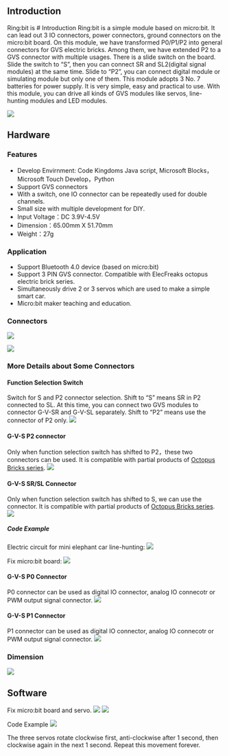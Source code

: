## Introduction
Ring:bit is # Introduction
Ring:bit is a simple module based on micro:bit. It can lead out 3 IO connectors, power connectors, ground connectors on the micro:bit board. On this module, we have transformed P0/P1/P2 into general connectors for GVS electric bricks. Among them, we have extended P2 to a GVS connector with multiple usages. There is a slide switch on the board. Slide the switch to “S”, then you can connect SR and SL2(digital signal modules) at the same time. Slide to “P2”, you can connect digital module or simulating module but only one of them. This module adopts 3 No. 7 batteries for power supply. It is very simple, easy and practical to use. With this module, you can drive all kinds of GVS modules like servos, line-hunting modules and LED modules.

![](https://i.imgur.com/bDMpSsj.png)

## Hardware
### Features
* Develop Envirnment: Code Kingdoms Java script, Microsoft Blocks，Microsoft Touch Develop，Python
* Support GVS connectors
* With a switch, one IO connector can be repeatedly used for double channels.
* Small size with multiple development for DIY.
* Input Voltage：DC 3.9V-4.5V
* Dimension：65.00mm X 51.70mm
* Weight：27g

### Application
* Support Bluetooth 4.0 device (based on micro:bit)
* Support 3 PIN GVS connector. Compatible with ElecFreaks octopus electric brick series. 
* Simultaneously drive 2 or 3 servos which are used to make a simple smart car. 
* Micro:bit maker teaching and education. 

### Connectors
![](https://i.imgur.com/5qVcUuq.png)

![](https://i.imgur.com/b5T97iU.png)

### More Details about Some Connectors
#### Function Selection Switch
Switch for S and P2 connector selection. Shift to “S” means SR in P2 connected to SL. At this time, you can connect two GVS modules to connector G-V-SR and G-V-SL separately. Shift to “P2” means use the connector of P2 only.
![](https://i.imgur.com/PaHHe9A.png)

#### G-V-S P2 connector
Only when function selection switch has shifted to P2，these two connectors can be used. It is compatible with partial products of [Octopus Bricks series](www.elecfreaks.com/estore/micro-bit/sensors).
![](https://i.imgur.com/PMmCuST.png)

#### G-V-S SR/SL Connector
Only when function selection switch has shifted to S, we can use the connector. It is compatible with partial products of [Octopus Bricks series](www.elecfreaks.com/estore/micro-bit/sensors).
![](https://i.imgur.com/cHPVdDl.png)

##### Code Example
Electric circuit for mini elephant car line-hunting:
![](https://i.imgur.com/7QW9Ub4.png)

Fix micro:bit board:
![](https://i.imgur.com/jKoo29U.png)

#### G-V-S P0 Connector
P0 connector can be used as digital IO connector, analog IO connecotr or PWM output signal connector. 
![](https://i.imgur.com/5CuTWoN.png)

#### G-V-S P1 Connector
P1 connector can be used as digital IO connector, analog IO connecotr or PWM output signal connector. 
![](https://i.imgur.com/0MX5nzY.png)

### Dimension
![](https://i.imgur.com/Fq3QGS8.png)

## Software

Fix micro:bit board and servo.
![](https://i.imgur.com/4JBOP4i.png)
![](https://i.imgur.com/9XVim0q.png)

Code Example
![](https://i.imgur.com/LPoVRtu.png)

The three servos rotate clockwise first, anti-clockwise after 1 second, then clockwise again in the next 1 second. Repeat this movement forever.
